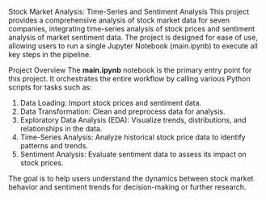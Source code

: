 Stock Market Analysis: Time-Series and Sentiment Analysis
This project provides a comprehensive analysis of stock market data for seven companies, integrating time-series analysis of stock prices and sentiment analysis of market sentiment data. The project is designed for ease of use, allowing users to run a single Jupyter Notebook (main.ipynb) to execute all key steps in the pipeline.

Project Overview
The **main.ipynb** notebook is the primary entry point for this project. It orchestrates the entire workflow by calling various Python scripts for tasks such as:

1. Data Loading: Import stock prices and sentiment data.
2. Data Transformation: Clean and preprocess data for analysis.
3. Exploratory Data Analysis (EDA): Visualize trends, distributions, and relationships in the data.
4. Time-Series Analysis: Analyze historical stock price data to identify patterns and trends.
5. Sentiment Analysis: Evaluate sentiment data to assess its impact on stock prices.

The goal is to help users understand the dynamics between stock market behavior and sentiment trends for decision-making or further research.




